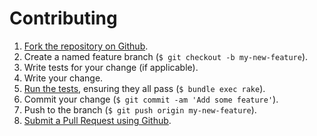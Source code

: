 Contributing
============

1. [Fork the repository on Github](https://help.github.com/articles/fork-a-repo).
2. Create a named feature branch (`$ git checkout -b my-new-feature`).
3. Write tests for your change (if applicable).
4. Write your change.
5. [Run the tests](https://github.com/onddo/postfix-dovecot-cookbook/blob/master/TESTING.md), ensuring they all pass (`$ bundle exec rake`).
6. Commit your change (`$ git commit -am 'Add some feature'`).
7. Push to the branch (`$ git push origin my-new-feature`).
8. [Submit a Pull Request using Github](https://help.github.com/articles/creating-a-pull-request).
